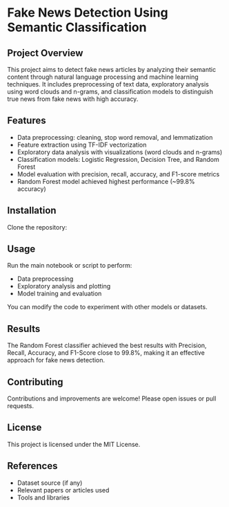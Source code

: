 # Fake News Detection Using Semantic Classification

## Project Overview
This project aims to detect fake news articles by analyzing their semantic content through natural language processing and machine learning techniques. It includes preprocessing of text data, exploratory analysis using word clouds and n-grams, and classification models to distinguish true news from fake news with high accuracy.

## Features
- Data preprocessing: cleaning, stop word removal, and lemmatization
- Feature extraction using TF-IDF vectorization
- Exploratory data analysis with visualizations (word clouds and n-grams)
- Classification models: Logistic Regression, Decision Tree, and Random Forest
- Model evaluation with precision, recall, accuracy, and F1-score metrics
- Random Forest model achieved highest performance (~99.8% accuracy)

## Installation
Clone the repository:


## Usage
Run the main notebook or script to perform:
- Data preprocessing
- Exploratory analysis and plotting
- Model training and evaluation

You can modify the code to experiment with other models or datasets.

## Results
The Random Forest classifier achieved the best results with Precision, Recall, Accuracy, and F1-Score close to 99.8%, making it an effective approach for fake news detection.

## Contributing
Contributions and improvements are welcome! Please open issues or pull requests.

## License
This project is licensed under the MIT License.

## References
- Dataset source (if any)
- Relevant papers or articles used
- Tools and libraries

